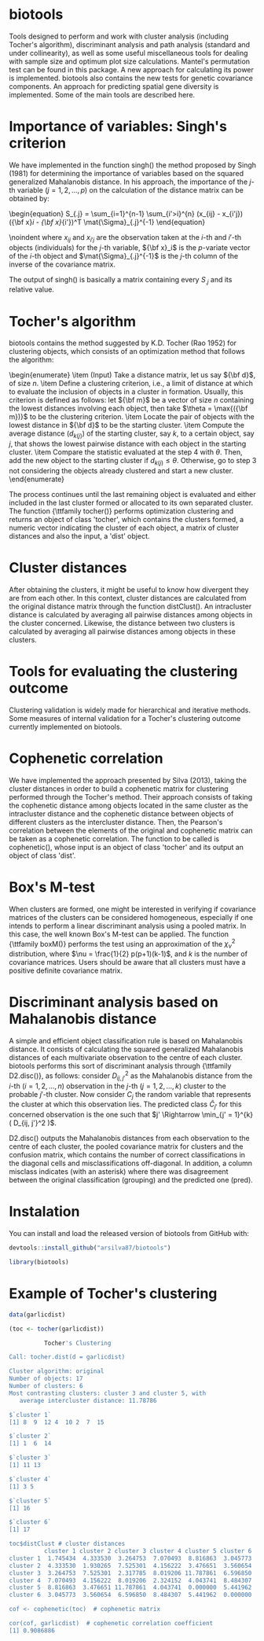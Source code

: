 # biotools

Tools designed to perform and work with cluster analysis (including Tocher's algorithm), discriminant analysis and path analysis (standard and under collinearity), as well as some useful miscellaneous tools for dealing with sample size and optimum plot size calculations. Mantel's permutation test can be found in this package. A new approach for calculating its power is implemented. biotools also contains the new tests for genetic covariance components. An approach for predicting spatial gene diversity is implemented. Some of the main tools are described here.

# Importance of variables: Singh's criterion

We have implemented in the function singh() the method proposed by Singh (1981) for determining the importance of variables based on the squared generalized Mahalanobis distance. In his approach, the importance of the $j$-th variable ($j = 1, 2, ..., p$) on the calculation of the distance matrix can be obtained by:

\begin{equation}
	S_{.j} = \sum_{i=1}^{n-1} \sum_{i'>i}^{n} (x_{ij} - x_{i'j}) ({\bf x}_i - {\bf x}_{i'})^T \mat{\Sigma}_{.j}^{-1} 
\end{equation}

\noindent where $x_{ij}$ and $x_{i'j}$ are the observation taken at the $i$-th and $i'$-th objects (individuals) for the $j$-th variable, ${\bf x}_i$ is the $p$-variate vector of the $i$-th object and $\mat{\Sigma}_{.j}^{-1}$ is the $j$-th column of the inverse of the covariance matrix.

The output of singh() is basically a matrix containing every $S_{.j}$ and its relative value.

# Tocher's algorithm

biotools contains the method suggested by K.D. Tocher (Rao 1952) for clustering objects, which consists of an optimization method that follows the algorithm:

\begin{enumerate}
	\item (Input) Take a distance matrix, let us say ${\bf d}$, of size $n$.
	\item Define a clustering criterion, i.e., a limit of distance at which to evaluate the inclusion of objects in a cluster in formation. Usually, this criterion is defined as follows: let ${\bf m}$ be a vector of size $n$ containing the lowest distances involving each object, then take $\theta = \max{({\bf m})}$ to be the clustering criterion.
	\item Locate the pair of objects with the lowest distance in ${\bf d}$ to be the starting cluster.
	\item Compute the average distance ($d_{k(j)}$) of the starting cluster, say $k$, to a certain object, say $j$, that shows the lowest pairwise distance with each object in the starting cluster.
	\item Compare the statistic evaluated at the step 4 with $\theta$. Then, add the new object to the starting cluster if $d_{k(j)} \leq \theta$. Otherwise, go to step 3 not considering the objects already clustered and start a new cluster.
\end{enumerate}

The process continues until the last remaining object is evaluated and either included in the last cluster formed or allocated to its own separated cluster. The function {\ttfamily tocher()} performs optimization clustering and returns an object of class 'tocher', which contains the clusters formed, a numeric vector indicating the cluster of each object, a matrix of cluster distances and also the input, a 'dist' object.

# Cluster distances

After obtaining the clusters, it might be useful to know how divergent they are from each other. In this context, cluster distances are calculated from the original distance matrix through the function distClust(). An intracluster distance is calculated by averaging all pairwise distances among objects in the cluster concerned. Likewise, the distance between two clusters is calculated by averaging all pairwise distances among objects in these clusters.

# Tools for evaluating the clustering outcome

Clustering validation is widely made for hierarchical and iterative methods. Some measures of internal validation for a Tocher's clustering outcome currently implemented on biotools.

# Cophenetic correlation

We have implemented the approach presented by Silva (2013), taking the cluster distances in order to build a cophenetic matrix for clustering performed through the Tocher's method. Their approach consists of taking the cophenetic distance among objects located in the same cluster as the intracluster distance and the cophenetic distance between objects of different clusters as the intercluster distance. Then, the Pearson's correlation between the elements of the original and cophenetic matrix can be taken as a cophenetic correlation. The function to be called is cophenetic(), whose input is an object of class 'tocher' and its output an object of class 'dist'.

# Box's M-test

When clusters are formed, one might be interested in verifying if covariance matrices of the clusters can be considered homogeneous, especially if one intends to perform a linear discriminant analysis using a pooled matrix. In this case, the well known Box's M-test can be applied. The function {\ttfamily boxM()} performs the test using an approximation of the $\chi_{\nu}^2$ distribution, where $\nu = \frac{1}{2} p(p+1)(k-1)$, and $k$ is the number of covariance matrices. Users should be aware that all clusters must have a positive definite covariance matrix.

# Discriminant analysis based on Mahalanobis distance

A simple and efficient object classification rule is based on Mahalanobis distance. It consists of calculating the squared generalized Mahalanobis distances of each multivariate observation to the centre of each cluster. biotools performs this sort of discriminant analysis through {\ttfamily D2.disc()}, as follows: consider $D_{ij, j'}^2$ as the Mahalanobis distance from the $i$-th ($i = 1, 2, ..., n$) observation in the $j$-th ($j = 1, 2, ..., k$) cluster to the probable $j'$-th cluster. Now consider $C_j$ the random variable that represents the cluster at which this observation lies. The predicted class $\hat{C}_{j'}$ for this concerned observation is the one such that $j' \Rightarrow \min_{j' = 1}^{k} ( D_{ij, j'}^2 )$.

D2.disc() outputs the Mahalanobis distances from each observation to the centre of each cluster, the pooled covariance matrix for clusters and the confusion matrix, which contains the number of correct classifications in the diagonal cells and misclassifications off-diagonal. In addition, a column misclass indicates (with an asterisk) where there was disagreement between the original classification (grouping) and the predicted one (pred).

# Instalation

You can install and load the released version of biotools from GitHub with:

```r
devtools::install_github("arsilva87/biotools")

library(biotools)
```

# Example of Tocher's clustering

```r
data(garlicdist)

(toc <- tocher(garlicdist))

          Tocher's Clustering 

Call: tocher.dist(d = garlicdist)

Cluster algorithm: original 
Number of objects: 17 
Number of clusters: 6 
Most contrasting clusters: cluster 3 and cluster 5, with 
   average intercluster distance: 11.78786

$`cluster 1`
[1] 8  9  12 4  10 2  7  15

$`cluster 2`
[1] 1  6  14

$`cluster 3`
[1] 11 13

$`cluster 4`
[1] 3 5

$`cluster 5`
[1] 16

$`cluster 6`
[1] 17

toc$distClust # cluster distances
          cluster 1 cluster 2 cluster 3 cluster 4 cluster 5 cluster 6
cluster 1  1.745434  4.333530  3.264753  7.070493  8.816863  3.045773
cluster 2  4.333530  1.930265  7.525301  4.156222  3.476651  3.560654
cluster 3  3.264753  7.525301  2.317785  8.019206 11.787861  6.596850
cluster 4  7.070493  4.156222  8.019206  2.324152  4.043741  8.484307
cluster 5  8.816863  3.476651 11.787861  4.043741  0.000000  5.441962
cluster 6  3.045773  3.560654  6.596850  8.484307  5.441962  0.000000

cof <- cophenetic(toc)  # cophenetic matrix

cor(cof, garlicdist)  # cophenetic correlation coefficient
[1] 0.9086886
```
